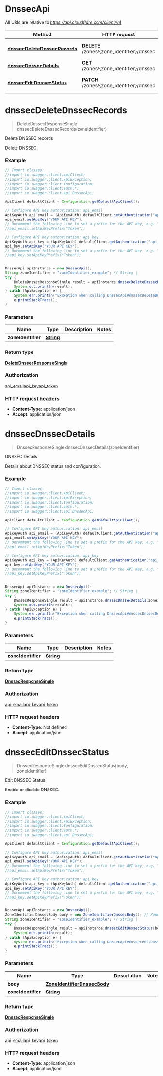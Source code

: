 # DnssecApi

All URIs are relative to *https://api.cloudflare.com/client/v4*

Method | HTTP request | Description
------------- | ------------- | -------------
[**dnssecDeleteDnssecRecords**](DnssecApi.md#dnssecDeleteDnssecRecords) | **DELETE** /zones/{zone_identifier}/dnssec | Delete DNSSEC records
[**dnssecDnssecDetails**](DnssecApi.md#dnssecDnssecDetails) | **GET** /zones/{zone_identifier}/dnssec | DNSSEC Details
[**dnssecEditDnssecStatus**](DnssecApi.md#dnssecEditDnssecStatus) | **PATCH** /zones/{zone_identifier}/dnssec | Edit DNSSEC Status

<a name="dnssecDeleteDnssecRecords"></a>
# **dnssecDeleteDnssecRecords**
> DeleteDnssecResponseSingle dnssecDeleteDnssecRecords(zoneIdentifier)

Delete DNSSEC records

Delete DNSSEC.

### Example
```java
// Import classes:
//import io.swagger.client.ApiClient;
//import io.swagger.client.ApiException;
//import io.swagger.client.Configuration;
//import io.swagger.client.auth.*;
//import io.swagger.client.api.DnssecApi;

ApiClient defaultClient = Configuration.getDefaultApiClient();

// Configure API key authorization: api_email
ApiKeyAuth api_email = (ApiKeyAuth) defaultClient.getAuthentication("api_email");
api_email.setApiKey("YOUR API KEY");
// Uncomment the following line to set a prefix for the API key, e.g. "Token" (defaults to null)
//api_email.setApiKeyPrefix("Token");

// Configure API key authorization: api_key
ApiKeyAuth api_key = (ApiKeyAuth) defaultClient.getAuthentication("api_key");
api_key.setApiKey("YOUR API KEY");
// Uncomment the following line to set a prefix for the API key, e.g. "Token" (defaults to null)
//api_key.setApiKeyPrefix("Token");


DnssecApi apiInstance = new DnssecApi();
String zoneIdentifier = "zoneIdentifier_example"; // String | 
try {
    DeleteDnssecResponseSingle result = apiInstance.dnssecDeleteDnssecRecords(zoneIdentifier);
    System.out.println(result);
} catch (ApiException e) {
    System.err.println("Exception when calling DnssecApi#dnssecDeleteDnssecRecords");
    e.printStackTrace();
}
```

### Parameters

Name | Type | Description  | Notes
------------- | ------------- | ------------- | -------------
 **zoneIdentifier** | [**String**](.md)|  |

### Return type

[**DeleteDnssecResponseSingle**](DeleteDnssecResponseSingle.md)

### Authorization

[api_email](../README.md#api_email)[api_key](../README.md#api_key)[api_token](../README.md#api_token)

### HTTP request headers

 - **Content-Type**: application/json
 - **Accept**: application/json

<a name="dnssecDnssecDetails"></a>
# **dnssecDnssecDetails**
> DnssecResponseSingle dnssecDnssecDetails(zoneIdentifier)

DNSSEC Details

Details about DNSSEC status and configuration.

### Example
```java
// Import classes:
//import io.swagger.client.ApiClient;
//import io.swagger.client.ApiException;
//import io.swagger.client.Configuration;
//import io.swagger.client.auth.*;
//import io.swagger.client.api.DnssecApi;

ApiClient defaultClient = Configuration.getDefaultApiClient();

// Configure API key authorization: api_email
ApiKeyAuth api_email = (ApiKeyAuth) defaultClient.getAuthentication("api_email");
api_email.setApiKey("YOUR API KEY");
// Uncomment the following line to set a prefix for the API key, e.g. "Token" (defaults to null)
//api_email.setApiKeyPrefix("Token");

// Configure API key authorization: api_key
ApiKeyAuth api_key = (ApiKeyAuth) defaultClient.getAuthentication("api_key");
api_key.setApiKey("YOUR API KEY");
// Uncomment the following line to set a prefix for the API key, e.g. "Token" (defaults to null)
//api_key.setApiKeyPrefix("Token");


DnssecApi apiInstance = new DnssecApi();
String zoneIdentifier = "zoneIdentifier_example"; // String | 
try {
    DnssecResponseSingle result = apiInstance.dnssecDnssecDetails(zoneIdentifier);
    System.out.println(result);
} catch (ApiException e) {
    System.err.println("Exception when calling DnssecApi#dnssecDnssecDetails");
    e.printStackTrace();
}
```

### Parameters

Name | Type | Description  | Notes
------------- | ------------- | ------------- | -------------
 **zoneIdentifier** | [**String**](.md)|  |

### Return type

[**DnssecResponseSingle**](DnssecResponseSingle.md)

### Authorization

[api_email](../README.md#api_email)[api_key](../README.md#api_key)[api_token](../README.md#api_token)

### HTTP request headers

 - **Content-Type**: Not defined
 - **Accept**: application/json

<a name="dnssecEditDnssecStatus"></a>
# **dnssecEditDnssecStatus**
> DnssecResponseSingle dnssecEditDnssecStatus(body, zoneIdentifier)

Edit DNSSEC Status

Enable or disable DNSSEC.

### Example
```java
// Import classes:
//import io.swagger.client.ApiClient;
//import io.swagger.client.ApiException;
//import io.swagger.client.Configuration;
//import io.swagger.client.auth.*;
//import io.swagger.client.api.DnssecApi;

ApiClient defaultClient = Configuration.getDefaultApiClient();

// Configure API key authorization: api_email
ApiKeyAuth api_email = (ApiKeyAuth) defaultClient.getAuthentication("api_email");
api_email.setApiKey("YOUR API KEY");
// Uncomment the following line to set a prefix for the API key, e.g. "Token" (defaults to null)
//api_email.setApiKeyPrefix("Token");

// Configure API key authorization: api_key
ApiKeyAuth api_key = (ApiKeyAuth) defaultClient.getAuthentication("api_key");
api_key.setApiKey("YOUR API KEY");
// Uncomment the following line to set a prefix for the API key, e.g. "Token" (defaults to null)
//api_key.setApiKeyPrefix("Token");


DnssecApi apiInstance = new DnssecApi();
ZoneIdentifierDnssecBody body = new ZoneIdentifierDnssecBody(); // ZoneIdentifierDnssecBody | 
String zoneIdentifier = "zoneIdentifier_example"; // String | 
try {
    DnssecResponseSingle result = apiInstance.dnssecEditDnssecStatus(body, zoneIdentifier);
    System.out.println(result);
} catch (ApiException e) {
    System.err.println("Exception when calling DnssecApi#dnssecEditDnssecStatus");
    e.printStackTrace();
}
```

### Parameters

Name | Type | Description  | Notes
------------- | ------------- | ------------- | -------------
 **body** | [**ZoneIdentifierDnssecBody**](ZoneIdentifierDnssecBody.md)|  |
 **zoneIdentifier** | [**String**](.md)|  |

### Return type

[**DnssecResponseSingle**](DnssecResponseSingle.md)

### Authorization

[api_email](../README.md#api_email)[api_key](../README.md#api_key)[api_token](../README.md#api_token)

### HTTP request headers

 - **Content-Type**: application/json
 - **Accept**: application/json

